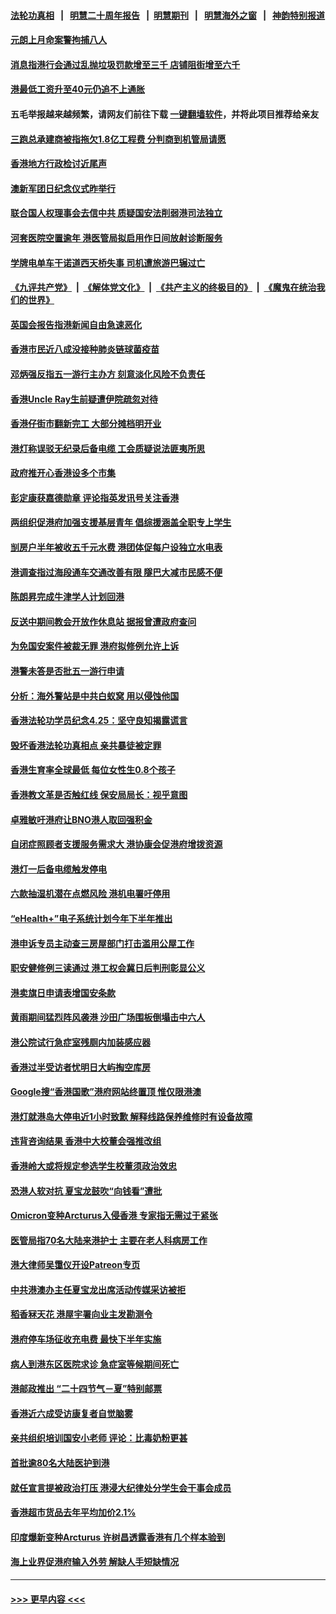 #### [法轮功真相](https://github.com/gfw-breaker/truth/blob/master/README.md?t=0) &nbsp;&nbsp;|&nbsp;&nbsp; [明慧二十周年报告](https://github.com/gfw-breaker/mh-reports/blob/master/README.md?t=0) &nbsp;&nbsp;|&nbsp;&nbsp;[明慧期刊](https://github.com/gfw-breaker/mh-qikan) &nbsp;&nbsp;|&nbsp;&nbsp; [明慧海外之窗](https://github.com/gfw-breaker/mh-news/blob/master/README.md?t=0) &nbsp;&nbsp;|&nbsp;&nbsp; [神韵特别报道](https://github.com/gfw-breaker/mh-news/blob/master/shenyun.md?t=0)
#### [元朗上月命案警拘捕八人](../pages/nsc415/n13982432.md?t=04270943) 
#### [消息指港行会通过乱抛垃圾罚款增至三千 店铺阻街增至六千](../pages/nsc415/n13981805.md?t=04270943) 
#### [港最低工资升至40元仍追不上通胀](../pages/nsc415/n13981773.md?t=04270943) 
#### 五毛举报越来越频繁，请网友们前往下载 [一键翻墙软件](https://github.com/gfw-breaker/ssr-accounts)，并将此项目推荐给亲友
#### [三跑总承建商被指拖欠1.8亿工程费 分判商到机管局请愿](../pages/nsc415/n13981700.md?t=04270943) 
#### [香港地方行政检讨近尾声](../pages/nsc415/n13981769.md?t=04270943) 
#### [澳新军团日纪念仪式昨举行](../pages/nsc415/n13981753.md?t=04270943) 
#### [联合国人权理事会去信中共 质疑国安法削弱港司法独立](../pages/nsc415/n13981748.md?t=04270943) 
#### [河套医院空置逾年 港医管局拟启用作日间放射诊断服务](../pages/nsc415/n13981729.md?t=04270943) 
#### [学牌电单车干诺道西天桥失事 司机遭旅游巴辗过亡](../pages/nsc415/n13981712.md?t=04270943) 
#### [《九评共产党》](https://github.com/begood0513/9ping.md/blob/master/README.md) &nbsp;|&nbsp; [《解体党文化》](../../../../jtdwh.md/blob/master/README.md)  &nbsp;|&nbsp; [《共产主义的终极目的》](../../../../gczydzjmd.md/blob/master/README.md) &nbsp;|&nbsp; [《魔鬼在统治我们的世界》](../../../../mgztzwmdsj.md/blob/master/README.md) 
#### [英国会报告指港新闻自由急速恶化](../pages/nsc415/n13981681.md?t=04270943) 
#### [香港市民近八成没接种肺炎链球菌疫苗](../pages/nsc415/n13981054.md?t=04270943) 
#### [邓炳强反指五一游行主办方 刻意淡化风险不负责任](../pages/nsc415/n13981046.md?t=04270943) 
#### [香港Uncle Ray生前疑遭伊院疏忽对待](../pages/nsc415/n13981025.md?t=04270943) 
#### [香港仔街市翻新完工 大部分摊档明开业](../pages/nsc415/n13981009.md?t=04270943) 
#### [港灯称误驳无纪录后备电缆 工会质疑说法匪夷所思](../pages/nsc415/n13980984.md?t=04270943) 
#### [政府推开心香港设多个市集](../pages/nsc415/n13980918.md?t=04270943) 
#### [彭定康获嘉德勋章 评论指英发讯号关注香港](../pages/nsc415/n13980946.md?t=04270943) 
#### [两组织促港府加强支援基层青年 倡综援涵盖全职专上学生](../pages/nsc415/n13980129.md?t=04270943) 
#### [㓥房户半年被收五千元水费 港团体促每户设独立水电表](../pages/nsc415/n13980109.md?t=04270943) 
#### [港调查指过海段通车交通改善有限 隧巴大减市民感不便](../pages/nsc415/n13980094.md?t=04270943) 
#### [陈朗昇完成牛津学人计划回港](../pages/nsc415/n13980057.md?t=04270943) 
#### [反送中期间教会开放作休息站 据报曾遭政府查问](../pages/nsc415/n13980041.md?t=04270943) 
#### [为免国安案件被裁无罪 港府拟修例允许上诉](../pages/nsc415/n13979984.md?t=04270943) 
#### [港警未答是否批五一游行申请](../pages/nsc415/n13979986.md?t=04270943) 
#### [分析：海外警站是中共白蚁窝 用以侵蚀他国](../pages/nsc415/n13979796.md?t=04270943) 
#### [香港法轮功学员纪念4.25：坚守良知揭露谎言](../pages/nsc415/n13979566.md?t=04270943) 
#### [毁坏香港法轮功真相点 亲共暴徒被定罪](../pages/nsc415/n13978994.md?t=04270943) 
#### [香港生育率全球最低 每位女性生0.8个孩子](../pages/nsc415/n13978681.md?t=04270943) 
#### [香港教文革是否触红线 保安局局长：视乎意图](../pages/nsc415/n13978656.md?t=04270943) 
#### [卓雅敏吁港府让BNO港人取回强积金](../pages/nsc415/n13977842.md?t=04270943) 
#### [自闭症照顾者支援服务需求大 港协康会促港府增拨资源](../pages/nsc415/n13977834.md?t=04270943) 
#### [港灯一后备电缆触发停电](../pages/nsc415/n13977828.md?t=04270943) 
#### [六款抽湿机潜在点燃风险 港机电署吁停用](../pages/nsc415/n13977818.md?t=04270943) 
#### [“eHealth+”电子系统计划今年下半年推出](../pages/nsc415/n13977808.md?t=04270943) 
#### [港申诉专员主动查三房屋部门打击滥用公屋工作](../pages/nsc415/n13977805.md?t=04270943) 
#### [职安健修例三读通过 港工权会冀日后判刑彰显公义](../pages/nsc415/n13977792.md?t=04270943) 
#### [港卖旗日申请表增国安条款](../pages/nsc415/n13977739.md?t=04270943) 
#### [黄雨期间猛烈阵风袭港 沙田广场围板倒塌击中六人](../pages/nsc415/n13976909.md?t=04270943) 
#### [港公院试行急症室残厕内加装感应器](../pages/nsc415/n13976896.md?t=04270943) 
#### [香港过半受访者忧明日大屿掏空库房](../pages/nsc415/n13976891.md?t=04270943) 
#### [Google搜“香港国歌”港府网站终置顶 惟仅限港澳](../pages/nsc415/n13976863.md?t=04270943) 
#### [港灯就港岛大停电近1小时致歉 解释线路保养维修时有设备故障](../pages/nsc415/n13976856.md?t=04270943) 
#### [违背咨询结果 香港中大校董会强推改组](../pages/nsc415/n13976256.md?t=04270943) 
#### [香港岭大或将规定参选学生校董须政治效忠](../pages/nsc415/n13976248.md?t=04270943) 
#### [恐港人软对抗 夏宝龙鼓吹“向钱看”遭批](../pages/nsc415/n13975744.md?t=04270943) 
#### [Omicron变种Arcturus入侵香港 专家指无需过于紧张](../pages/nsc415/n13976099.md?t=04270943) 
#### [医管局指70名大陆来港护士 主要在老人科病房工作](../pages/nsc415/n13976097.md?t=04270943) 
#### [港大律师吴霭仪开设Patreon专页](../pages/nsc415/n13976094.md?t=04270943) 
#### [中共港澳办主任夏宝龙出席活动传媒采访被拒](../pages/nsc415/n13976084.md?t=04270943) 
#### [稻香冧天花 港屋宇署向业主发勘测令](../pages/nsc415/n13976067.md?t=04270943) 
#### [港府停车场征收充电费 最快下半年实施](../pages/nsc415/n13976040.md?t=04270943) 
#### [病人到港东区医院求诊 急症室等候期间死亡](../pages/nsc415/n13976037.md?t=04270943) 
#### [港邮政推出 “二十四节气－夏”特别邮票](../pages/nsc415/n13976033.md?t=04270943) 
#### [香港近六成受访康复者自觉脑雾](../pages/nsc415/n13976007.md?t=04270943) 
#### [亲共组织培训国安小老师 评论：比毒奶粉更甚](../pages/nsc415/n13975793.md?t=04270943) 
#### [首批逾80名大陆医护到港](../pages/nsc415/n13975384.md?t=04270943) 
#### [就任宣言提被政治打压 港浸大纪律处分学生会干事会成员](../pages/nsc415/n13975380.md?t=04270943) 
#### [香港超市货品去年平均加价2.1%](../pages/nsc415/n13975375.md?t=04270943) 
#### [印度爆新变种Arcturus 许树昌透露香港有几个样本验到](../pages/nsc415/n13975370.md?t=04270943) 
#### [海上业界促港府输入外劳 解缺人手短缺情况](../pages/nsc415/n13975360.md?t=04270943) 

----
#### [ >>> 更早内容 <<< ](../indexes/nsc415-earlier.md)
